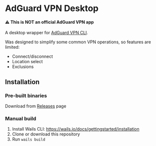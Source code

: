 # AdGuard VPN Desktop

#### ⚠️ This is NOT an official AdGuard VPN app

A desktop wrapper for [AdGuard VPN CLI](https://github.com/AdguardTeam/AdGuardCLI).

Was designed to simplify some common VPN operations, so features are limited:

- Connect/disconnect
- Location select
- Exclusions

## Installation

### Pre-built binaries

Download from [Releases](https://github.com/downace/adguardvpn-desktop/releases) page

### Manual build

1. Install Wails CLI: https://wails.io/docs/gettingstarted/installation
2. Clone or download this repository
3. Run `wails build`
